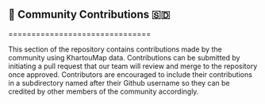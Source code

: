 ## 🤝 Community Contributions 🇸🇩
===============================

This section of the repository contains contributions made by the community using KhartouMap data. Contributions can be submitted by initiating a pull request that our team will review and merge to the repository once approved. Contributors are encouraged to include their contributions in a subdirectory named after their Github username so they can be credited by other members of the community accordingly.